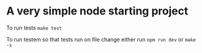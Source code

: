# A very simple node starting project

To run tests `make test`

To run testem so that tests run on file change either run `npm run dev` or `make -s`

